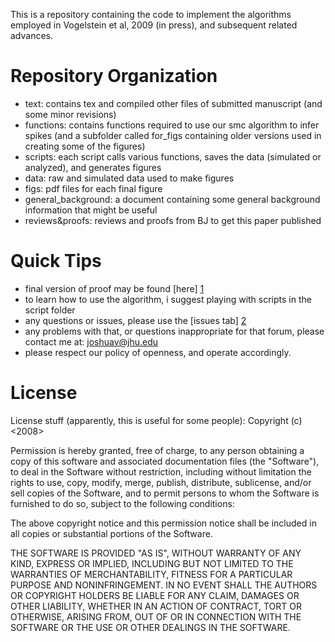 This is a repository containing the code to implement the algorithms employed in Vogelstein et al, 2009 (in press), and subsequent related advances.

Repository Organization
=======================

* text: contains tex and compiled other files of submitted manuscript (and some minor revisions) 
* functions: contains functions required to use our smc algorithm to infer spikes (and a subfolder called for_figs containing older versions used in creating some of the figures)
* scripts: each script calls various functions, saves the data (simulated or analyzed), and generates figures
* data: raw and simulated data used to make figures
* figs: pdf files for each final figure
* general_background: a document containing some general background information that might be useful
* reviews&proofs: reviews and proofs from BJ to get this paper published

Quick Tips
==========

* final version of proof may be found [here] [1] 
* to learn how to use the algorithm, i suggest playing with scripts in the script folder
* any questions or issues, please use the [issues tab] [2]
* any problems with that, or questions inappropriate for that forum, please contact me at: joshuav@jhu.edu
* please respect our policy of openness, and operate accordingly.

[1]: http://github.com/jovo/smc-oopsi/raw/master/reviews&proofs/proof_v6.pdf "here"
[2]: http://github.com/jovo/smc-oopsi/issues "issues tab"

License
=======

License stuff (apparently, this is useful for some people):
Copyright (c) <2008> <Joshua Vogelstein>

Permission is hereby granted, free of charge, to any person obtaining a copy
of this software and associated documentation files (the "Software"), to deal
in the Software without restriction, including without limitation the rights
to use, copy, modify, merge, publish, distribute, sublicense, and/or sell
copies of the Software, and to permit persons to whom the Software is
furnished to do so, subject to the following conditions:

The above copyright notice and this permission notice shall be included in
all copies or substantial portions of the Software.

THE SOFTWARE IS PROVIDED "AS IS", WITHOUT WARRANTY OF ANY KIND, EXPRESS OR
IMPLIED, INCLUDING BUT NOT LIMITED TO THE WARRANTIES OF MERCHANTABILITY,
FITNESS FOR A PARTICULAR PURPOSE AND NONINFRINGEMENT. IN NO EVENT SHALL THE
AUTHORS OR COPYRIGHT HOLDERS BE LIABLE FOR ANY CLAIM, DAMAGES OR OTHER
LIABILITY, WHETHER IN AN ACTION OF CONTRACT, TORT OR OTHERWISE, ARISING FROM,
OUT OF OR IN CONNECTION WITH THE SOFTWARE OR THE USE OR OTHER DEALINGS IN
THE SOFTWARE.